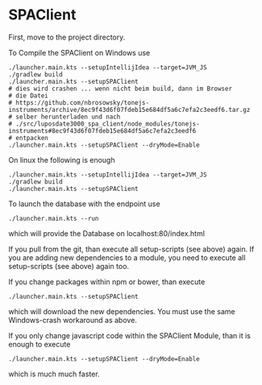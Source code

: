 # SPAClient

First, move to the project directory.

To Compile the SPAClient on Windows use

```gitbash
./launcher.main.kts --setupIntellijIdea --target=JVM_JS
./gradlew build
./launcher.main.kts --setupSPAClient
# dies wird crashen ... wenn nicht beim build, dann im Browser   
# die Datei
# https://github.com/nbrosowsky/tonejs-instruments/archive/8ec9f43d6f07fdeb15e684df5a6c7efa2c3eedf6.tar.gz
# selber herunterladen und nach 
# ./src/luposdate3000_spa_client/node_modules/tonejs-instruments#8ec9f43d6f07fdeb15e684df5a6c7efa2c3eedf6
# entpacken
./launcher.main.kts --setupSPAClient --dryMode=Enable
```

On linux the following is enough

```gitbash
./launcher.main.kts --setupIntellijIdea --target=JVM_JS
./gradlew build
./launcher.main.kts --setupSPAClient
```

To launch the database with the endpoint use

```gitbash
./launcher.main.kts --run
```


which will provide the Database on localhost:80/index.html

If you pull from the git, than execute all setup-scripts (see above) again.
If you are adding new dependencies to a module, you need to execute all setup-scripts (see above) again too.

If you change packages within npm or bower, than execute
```gitbash
./launcher.main.kts --setupSPAClient
```
which will download the new dependencies. You must use the same Windows-crash workaround as above.


If you only change javascript code within the SPAClient Module, than it is enough to execute
```gitbash
./launcher.main.kts --setupSPAClient --dryMode=Enable
```
which is much much faster.






